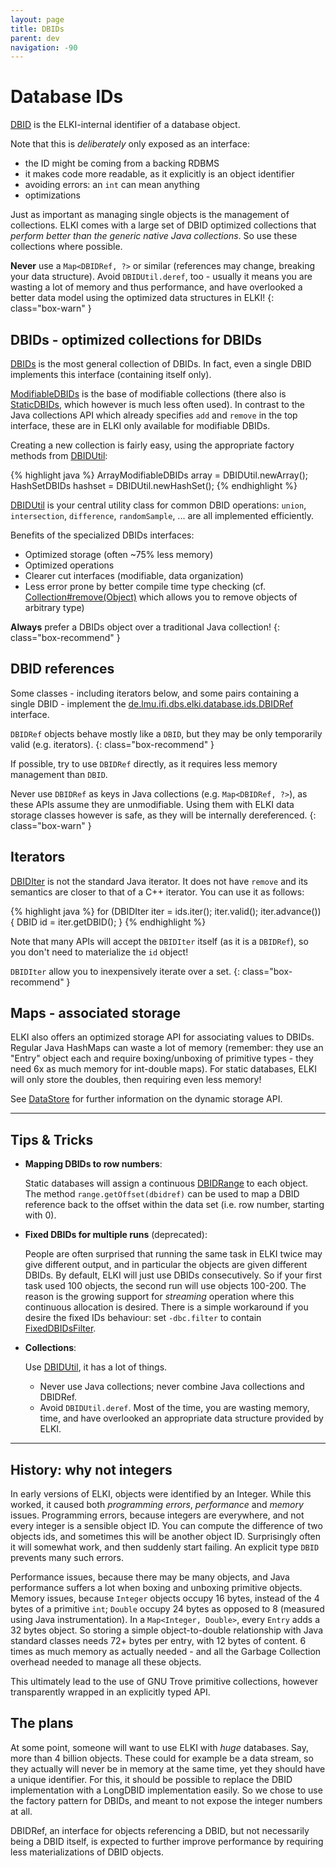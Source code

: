 ```yaml
---
layout: page
title: DBIDs
parent: dev
navigation: -90
---
```



Database IDs
============

[DBID](/releases/current/doc/de/lmu/ifi/dbs/elki/database/ids/DBID.html) is the ELKI-internal identifier of a database object.

Note that this is *deliberately* only exposed as an interface:

* the ID might be coming from a backing RDBMS
* it makes code more readable, as it explicitly is an object identifier
* avoiding errors: an `int` can mean anything
* optimizations

Just as important as managing single objects is the management of collections. ELKI comes with a large set of DBID optimized collections that *perform better than the generic native Java collections*. So use these collections where possible.

**Never** use a `Map<DBIDRef, ?>` or similar (references may change, breaking your data structure). Avoid `DBIDUtil.deref`, too - usually it means you are wasting a lot of memory and thus performance, and have overlooked a better data model using the optimized data structures in ELKI!
{: class="box-warn" }


DBIDs - optimized collections for DBIDs
---------------------------------------

[DBIDs](/releases/current/doc/de/lmu/ifi/dbs/elki/database/ids/DBIDs.html) is the most general collection of DBIDs. In fact, even a single DBID implements this interface (containing itself only).

[ModifiableDBIDs](/releases/current/doc/de/lmu/ifi/dbs/elki/database/ids/ModifiableDBIDs.html) is the base of modifiable collections (there also is [StaticDBIDs](/releases/current/doc/de/lmu/ifi/dbs/elki/database/ids/StaticDBIDs.html), which however is much less often used). In contrast to the Java collections API which already specifies `add` and `remove` in the top interface, these are in ELKI only available for modifiable DBIDs.

Creating a new collection is fairly easy, using the appropriate factory methods from [DBIDUtil](/releases/current/doc/de/lmu/ifi/dbs/elki/database/ids/DBIDUtil.html):

{% highlight java %}
ArrayModifiableDBIDs array = DBIDUtil.newArray();
HashSetDBIDs hashset = DBIDUtil.newHashSet();
{% endhighlight %}

[DBIDUtil](/releases/current/doc/de/lmu/ifi/dbs/elki/database/ids/DBIDUtil.html) is your central utility class for common DBID operations: `union`, `intersection`, `difference`, `randomSample`, ... are all implemented efficiently.

Benefits of the specialized DBIDs interfaces:

* Optimized storage (often ~75% less memory)
* Optimized operations
* Clearer cut interfaces (modifiable, data organization)
* Less error prone by better compile time type checking (cf. [Collection\#remove(Object)](/releases/current/doc/java/util/Collection.html) which allows you to remove objects of arbitrary type)

**Always** prefer a DBIDs object over a traditional Java collection!
{: class="box-recommend" }

DBID references
---------------

Some classes - including iterators below, and some pairs containing a single DBID - implement the [de.lmu.ifi.dbs.elki.database.ids.DBIDRef](/releases/current/doc/de/lmu/ifi/dbs/elki/database/ids/DBIDRef.html) interface.

`DBIDRef` objects behave mostly like a `DBID`, but they may be only temporarily valid (e.g. iterators).
{: class="box-recommend" }

If possible, try to use `DBIDRef` directly, as it requires less memory management than `DBID`.

Never use `DBIDRef` as keys in Java collections (e.g. `Map<DBIDRef, ?>`), as these APIs assume they are unmodifiable. Using them with ELKI data storage classes however is safe, as they will be internally dereferenced.
{: class="box-warn" }

Iterators
---------

[DBIDIter](/releases/current/doc/de/lmu/ifi/dbs/elki/database/ids/DBIDIter.html) is not the standard Java iterator. It does not have `remove` and its semantics are closer to that of a C++ iterator. You can use it as follows:

{% highlight java %}
for (DBIDIter iter = ids.iter(); iter.valid(); iter.advance()) {
  DBID id = iter.getDBID();
}
{% endhighlight %}

Note that many APIs will accept the `DBIDIter` itself (as it is a `DBIDRef`), so you don't need to materialize the `id` object!

`DBIDIter` allow you to inexpensively iterate over a set.
{: class="box-recommend" }

Maps - associated storage
-------------------------

ELKI also offers an optimized storage API for associating values to DBIDs. Regular Java HashMaps can waste a lot of memory (remember: they use an "Entry" object each and require boxing/unboxing of primitive types - they need 6x as much memory for int-double maps). For static databases, ELKI will only store the doubles, then requiring even less memory!

See [DataStore](/dev/data_store) for further information on the dynamic storage API.

------------------------------------------------------------------------

Tips & Tricks
-------------

- **Mapping DBIDs to row numbers**:

  Static databases will assign a continuous [DBIDRange](/releases/current/doc/de/lmu/ifi/dbs/elki/database/ids/DBIDRange.html) to each object. The method `range.getOffset(dbidref)` can be used to map a DBID reference back to the offset within the data set (i.e. row number, starting with 0).

- **Fixed DBIDs for multiple runs** (deprecated):

  People are often surprised that running the same task in ELKI twice may give different output, and in particular the objects are given different DBIDs. By default, ELKI will just use DBIDs consecutively. So if your first task used 100 objects, the second run will use objects 100-200. The reason is the growing support for *streaming* operation where this continuous allocation is desired. There is a simple workaround if you desire the fixed IDs behaviour: set `-dbc.filter` to contain [FixedDBIDsFilter](/releases/current/doc/de/lmu/ifi/dbs/elki/datasource/filter/FixedDBIDsFilter.html).

- **Collections**:

  Use [DBIDUtil](/releases/current/doc/de/lmu/ifi/dbs/elki/database/ids/DBIDUtil.html), it has a lot of things.

  - Never use Java collections; never combine Java collections and DBIDRef.
  - Avoid `DBIDUtil.deref`. Most of the time, you are wasting memory, time, and have overlooked an appropriate data structure provided by ELKI.

------------------------------------------------------------------------

History: why not integers
-------------------------

In early versions of ELKI, objects were identified by an Integer. While this worked, it caused both *programming errors*, *performance* and *memory* issues. Programming errors, because integers are everywhere, and not every integer is a sensible object ID. You can compute the difference of two objects ids, and sometimes this will be another object ID. Surprisingly often it will somewhat work, and then suddenly start failing. An explicit type `DBID` prevents many such errors.

Performance issues, because there may be many objects, and Java performance suffers a lot when boxing and unboxing primitive objects. Memory issues, because `Integer` objects occupy 16 bytes, instead of the 4 bytes of a primitive `int`; `Double` occupy 24 bytes as opposed to 8 (measured using Java instrumentation). In a `Map<Integer, Double>`, every `Entry` adds a 32 bytes object. So storing a simple object-to-double relationship with Java standard classes needs 72+ bytes per entry, with 12 bytes of content. 6 times as much memory as actually needed - and all the Garbage Collection overhead needed to manage all these objects.

This ultimately lead to the use of GNU Trove primitive collections, however transparently wrapped in an explicitly typed API.

The plans
---------

At some point, someone will want to use ELKI with *huge* databases. Say, more than 4 billion objects. These could for example be a data stream, so they actually will never be in memory at the same time, yet they should have a unique identifier. For this, it should be possible to replace the DBID implementation with a LongDBID implementation easily. So we chose to use the factory pattern for DBIDs, and meant to not expose the integer numbers at all.

DBIDRef, an interface for objects referencing a DBID, but not necessarily being a DBID itself, is expected to further improve performance by requiring less materializations of DBID objects.
